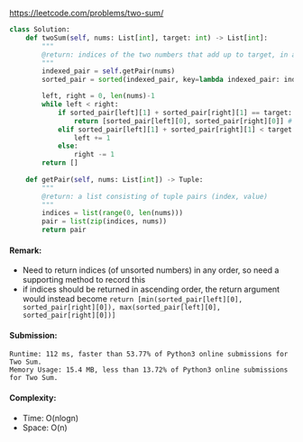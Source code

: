 https://leetcode.com/problems/two-sum/

```python
class Solution:
    def twoSum(self, nums: List[int], target: int) -> List[int]:
        """
        @return: indices of the two numbers that add up to target, in any order
        """
        indexed_pair = self.getPair(nums)
        sorted_pair = sorted(indexed_pair, key=lambda indexed_pair: indexed_pair[1]) # sorted by value, O(nlogn)

        left, right = 0, len(nums)-1
        while left < right:
            if sorted_pair[left][1] + sorted_pair[right][1] == target:
                return [sorted_pair[left][0], sorted_pair[right][0]] # in any order
            elif sorted_pair[left][1] + sorted_pair[right][1] < target:
                left += 1
            else:
                right -= 1
        return []
    
    def getPair(self, nums: List[int]) -> Tuple:
        """
        @return: a list consisting of tuple pairs (index, value)
        """
        indices = list(range(0, len(nums)))
        pair = list(zip(indices, nums))
        return pair
```
#### Remark:
- Need to return indices (of unsorted numbers) in any order, so need a supporting method to record this
- if indices should be returned in ascending order, the return argument would instead become `return [min(sorted_pair[left][0], sorted_pair[right][0]), max(sorted_pair[left][0], sorted_pair[right][0])]`
#### Submission:
```
Runtime: 112 ms, faster than 53.77% of Python3 online submissions for Two Sum.
Memory Usage: 15.4 MB, less than 13.72% of Python3 online submissions for Two Sum.
```
#### Complexity:
- Time: O(nlogn)
- Space: O(n)
